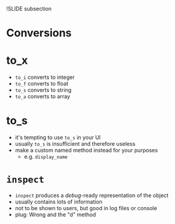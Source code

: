 !SLIDE subsection
# Conversions

# to_x

* `to_i` converts to integer
* `to_f` converts to float
* `to_s` converts to string
* `to_a` converts to array

# to_s

* it's tempting to use `to_s` in your UI
* usually `to_s` is insufficient and therefore useless
* make a custom named method instead for your purposes
  * e.g. `display_name`

# `inspect`

* `inspect` produces a *debug*-ready representation of the object
* usually contains lots of information
* not to be shown to users, but good in log files or console
* plug: Wrong and the "d" method





